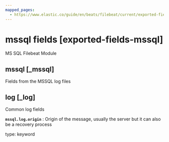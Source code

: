 ```yaml
---
mapped_pages:
  - https://www.elastic.co/guide/en/beats/filebeat/current/exported-fields-mssql.html
---
```


# mssql fields [exported-fields-mssql]

MS SQL Filebeat Module


## mssql [_mssql]

Fields from the MSSQL log files


## log [_log]

Common log fields


**`mssql.log.origin`**
:   Origin of the message, usually the server but it can also be a recovery process

type: keyword


